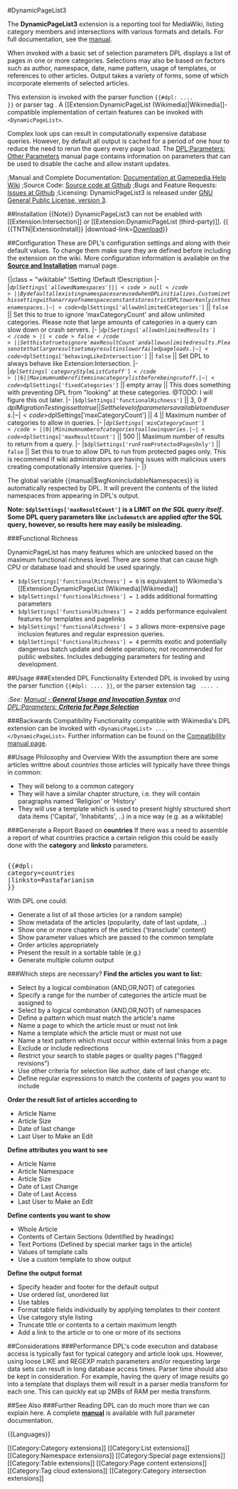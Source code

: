 #DynamicPageList3

The **DynamicPageList3** extension is a reporting tool for MediaWiki, listing category members and intersections with various formats and details. For full documentation, see the [manual](http://help.gamepedia.com/DPL:Manual).

When invoked with a basic set of selection parameters DPL displays a list of pages in one or more categories.  Selections may also be based on factors such as author, namespace, date, name pattern, usage of templates, or references to other articles.  Output takes a variety of forms, some of which incorporate elements of selected articles.

This extension is invoked with the parser function <code>{{#dpl: .... }}</code> or parser tag <code><DPL></code>.  A [[Extension:DynamicPageList (Wikimedia)|Wikimedia]]-compatible implementation of certain features can be invoked with <code>&lt;DynamicPageList&gt;</code>.

Complex look ups can result in computationally expensive database queries.  However, by default all output is cached for a period of one hour to reduce the need to rerun the query every page load.  The [DPL:Parameters: Other Parameters](http://help.gamepedia.com/DPL:Parameters:_Other_Parameters#cacheperiod) manual page contains information on parameters that can be used to disable the cache and allow instant updates.

;Manual and Complete Documentation: [Documentation at Gamepedia Help Wiki](http://help.gamepedia.com/DPL:Manual)
;Source Code: [Source code at Github](https://github.com/Alexia/DynamicPageList)
;Bugs and Feature Requests: [Issues at Github](https://github.com/Alexia/DynamicPageList/issues)
;Licensing: DynamicPageList3 is released under [GNU General Public License, version 3](http://opensource.org/licenses/gpl-3.0.html).


##Installation
{{Note}} DynamicPageList3 can not be enabled with [[Extension:Intersection]] or [[Extension:DynamicPageList (third-party)]].
{{ {{TNTN|ExtensionInstall}} |download-link=[Download](https://github.com/Alexia/DynamicPageList/archive/3.0.0RC3.zip)}}

##Configuration
These are DPL's configuration settings and along with their default values.  To change them make sure they are defined before including the extension on the wiki.  More configuration information is available on the **[Source and Installation](http://help.gamepedia.com/DPL:Source_and_Installation#Configuration)** manual page.

{|class = "wikitable"
!Setting
!Default
!Description
|-
|<code>$dplSettings['allowedNamespaces'] || <code>null</code> || By default all existing namespaces are used when DPL initializes.  Customize this setting with an array of namespace constants to restrict DPL to work only in those namespaces.
|-
|<code>$dplSettings['allowUnlimitedCategories']</code> || <code>false</code> || Set this to true to ignore 'maxCategoryCount' and allow unlimited categories.  Please note that large amounts of categories in a query can slow down or crash servers.
|-
|<code>$dplSettings['allowUnlimitedResults']</code> || <code>false</code> || Set this to true to ignore 'maxResultCount' and allow unlimited results.  Please note that large result sets may result in slow or failed page loads.
|-
|<code>$dplSettings['behavingLikeIntersection']</code> || <code>false</code> || Set DPL to always behave like Extension:Intersection.
|-
|<code>$dplSettings['categoryStyleListCutoff']</code> || 6 || Maximum number of items in a category list before being cut off.
|-
|<code>$dplSettings['fixedCategories']</code> || empty array || This does something with preventing DPL from "looking" at these categories.  @TODO: I will figure this out later.
|-
|<code>$dplSettings['functionalRichness']</code> || 3, 0 if $dplMigrationTesting is set to true || Set the level of parameters available to end users.
|-
|<code>$dplSettings['maxCategoryCount']</code> || 4 || Maximum number of categories to allow in queries.
|-
|<code>$dplSettings['minCategoryCount']</code> || 0 || Minimum number of categories to allow in queries.
|-
|<code>$dplSettings['maxResultCount']</code> || 500 || Maximum number of results to return from a query.
|-
|<code>$dplSettings['runFromProtectedPagesOnly']</code> || <code>false</code> || Set this to true to allow DPL to run from protected pages only.  This is recommend if wiki administrators are having issues with malicious users creating computationally intensive queries.</code>
|-
|}

The global variable {{manual|$wgNonincludableNamespaces}} is automatically respected by DPL.  It will prevent the contents of the listed namespaces from appearing in DPL's output.

**Note: <code>$dplSettings['maxResultCount']</code> is a LIMIT *on the SQL query itself*.  Some DPL query parameters like <code>includematch</code> are applied *after* the SQL query, however, so results here may easily be misleading.**

###Functional Richness

DynamicPageList has many features which are unlocked based on the maximum functional richness level.  There are some that can cause high CPU or database load and should be used sparingly.

* <code>$dplSettings['functionalRichness'] = 0</code> is equivalent to Wikimedia's [[Extension:DynamicPageList (Wikimedia)|Wikimedia]]
* <code>$dplSettings['functionalRichness'] = 1</code> adds additional formatting parameters
* <code>$dplSettings['functionalRichness'] = 2</code> adds performance equivalent features for templates and pagelinks
* <code>$dplSettings['functionalRichness'] = 3</code> allows more-expensive page inclusion features and regular expression queries.
* <code>$dplSettings['functionalRichness'] = 4</code> permits exotic and potentially dangerous batch update and delete operations; not recommended for public websites.  Includes debugging parameters for testing and development.


##Usage
###Extended DPL Functionality
Extended DPL is invoked by using the parser function <code>{{#dpl: .... }}</code>, or the parser extension tag <code><DPL> .... </DPL></code>.

:*See: [Manual - **General Usage and Invocation Syntax**](http://help.gamepedia.com/DPL:General_Usage_and_Invocation_Syntax) and [DPL:Parameters: **Criteria for Page Selection**](http://help.gamepedia.com/DPL:Parameters:_Criteria_for_Page_Selection)*

###Backwards Compatibility
Functionality compatible with Wikimedia's DPL extension can be invoked with <code>&lt;DynamicPageList&gt; .... &lt;/DynamicPageList&gt;</code>.  Further information can be found on the [Compatibility manual page](http://help.gamepedia.com/DPL:Compatibility).

##Usage Philosophy and Overview
With the assumption there are some articles writtne about *countries* those articles will typically have three things in common:
* They will belong to a common category
* They will have a similar chapter structure, i.e. they will contain paragraphs named 'Religion' or 'History'
* They will use a template which is used to present highly structured short data items ('Capital', 'Inhabitants', ..) in a nice way (e.g. as a wikitable)

###Generate a Report Based on **countries**
If there was a need to assemble a report of what countries practice a certain religion this could be easily done with the **category** and **linksto** parameters.
<pre><nowiki>
{{#dpl:
category=countries
|linksto=Pastafarianism
}}
</nowiki></pre>

With DPL one could:
* Generate a list of all those articles (or a random sample)
* Show metadata of the articles (popularity, date of last update, ..)
* Show one or more chapters of the articles ('transclude' content)
* Show parameter values which are passed to the common template
* Order articles appropriately
* Present the result in a sortable table (e.g.)
* Generate multiple column output

###Which steps are necessary?
**Find the articles you want to list:**
* Select by a logical combination (AND,OR,NOT) of categories
* Specify a range for the number of categories the article must be assigned to
* Select by a logical combination (AND,OR,NOT) of namespaces
* Define a pattern which must match the article's name
* Name a page to which the article must or must not link
* Name a template which the article must or must not use
* Name a text pattern which must occur within external links from a page
* Exclude or include redirections
* Restrict your search to stable pages or quality pages ("flagged revisions")
* Use other criteria for selection like author, date of last change etc.
* Define regular expressions to match the contents of pages you want to include

**Order the result list of articles according to**
* Article Name
* Article Size
* Date of last change
* Last User to Make an Edit

**Define attributes you want to see**
* Article Name
* Article Namespace
* Article Size
* Date of Last Change
* Date of Last Access
* Last User to Make an Edit

**Define contents you want to show**
* Whole Article
* Contents of Certain Sections (Identified by headings)
* Text Portions (Defined by special marker tags in the article)
* Values of template calls
* Use a custom template to show output

**Define the output format**
* Specify header and footer for the default output
* Use ordered list, unordered list
* Use tables
* Format table fields individually by applying templates to their content
* Use category style listing
* Truncate title or contents to a certain maximum length
* Add a link to the article or to one or more of its sections

##Considerations
###Performance
DPL's code execution and database access is typically fast for typical category and article look ups.  However, using loose LIKE and REGEXP match parameters and/or requesting large data sets can result in long database access times.  Parser time should also be kept in consideration.  For example, having the query of image results go into a template that displays them will result in a parser media transform for each one.  This can quickly eat up 2MBs of RAM per media transform.

##See Also
###Further Reading
DPL can do much more than we can explain here. A complete **[manual](http://help.gamepedia.com/DPL:Manual)** is available with full parameter documentation.

{{Languages}}

[[Category:Category extensions]]
[[Category:List extensions]]
[[Category:Namespace extensions]]
[[Category:Special page extensions]]
[[Category:Table extensions]]
[[Category:Page content extensions]]
[[Category:Tag cloud extensions]] <!-- has tag cloud display option -->
[[Category:Category intersection extensions]]